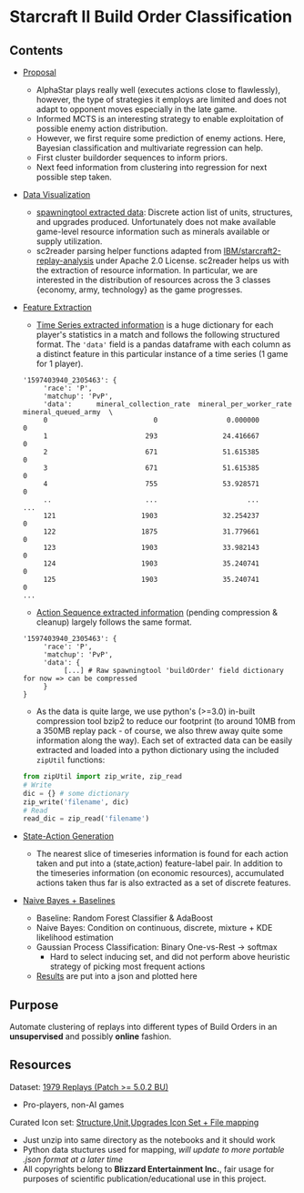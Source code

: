 # Starcraft II Build Order Classification

## Contents

- [Proposal](/Proposal.md)
    - AlphaStar plays really well (executes actions close to flawlessly), however, the type of strategies it employs are limited and does not adapt to opponent moves especially in the late game.
    - Informed MCTS is an interesting strategy to enable exploitation of possible enemy action distribution.
    - However, we first require some prediction of enemy actions. Here, Bayesian classification and multivariate regression can help.
    - First cluster buildorder sequences to inform priors.
    - Next feed information from clustering into regression for next possible step taken.
- [Data Visualization](/Dataset%20Visualization.ipynb)
    - [spawningtool extracted data](https://github.com/StoicLoofah/spawningtool/wiki/Diving-into-the-Data): Discrete action list of units, structures, and upgrades produced. Unfortunately does not make available game-level resource information such as minerals available or supply utilization.
    - sc2reader parsing helper functions adapted from [IBM/starcraft2-replay-analysis](https://github.com/IBM/starcraft2-replay-analysis) under Apache 2.0 License. sc2reader helps us with the extraction of resource information. In particular, we are interested in the distribution of resources across the 3 classes \{economy, army, technology\} as the game progresses.
- [Feature Extraction](/Feature%20Extraction.ipynb)
    - [Time Series extracted information](/data/timeseries_data.pbz2) is a huge dictionary for each player's statistics in a match and follows the following structured format. The `'data'` field is a pandas dataframe with each column as a distinct feature in this particular instance of a time series (1 game for 1 player).
    ```
    '1597403940_2305463': {
         'race': 'P',
         'matchup': 'PvP',
         'data':      mineral_collection_rate  mineral_per_worker_rate  mineral_queued_army  \
         0                          0                 0.000000                    0   
         1                        293                24.416667                    0   
         2                        671                51.615385                    0   
         3                        671                51.615385                    0   
         4                        755                53.928571                    0   
         ..                       ...                      ...                  ...   
         121                     1903                32.254237                    0   
         122                     1875                31.779661                    0   
         123                     1903                33.982143                    0   
         124                     1903                35.240741                    0   
         125                     1903                35.240741                    0 
    ...
    ```
    - [Action Sequence extracted information](/data/buildOrder_data.pbz2) (pending compression & cleanup) largely follows the same format.
    ```
    '1597403940_2305463': {
         'race': 'P',
         'matchup': 'PvP',
         'data': {
              [...] # Raw spawningtool 'buildOrder' field dictionary for now => can be compressed
         }
    }
    ```
    - As the data is quite large, we use python's (>=3.0) in-built compression tool bzip2 to reduce our footprint (to around 10MB from a 350MB replay pack - of course, we also threw away quite some information along the way). Each set of extracted data can be easily extracted and loaded into a python dictionary using the included `zipUtil` functions:
    ```py
    from zipUtil import zip_write, zip_read
    # Write
    dic = {} # some dictionary
    zip_write('filename', dic)
    # Read
    read_dic = zip_read('filename')
    ```

- [State-Action Generation](/State-Action%20Generation.ipynb)
    - The nearest slice of timeseries information is found for each action taken and put into a (state,action) feature-label pair. In addition to the timeseries information (on economic resources), accumulated actions taken thus far is also extracted as a set of discrete features.

- [Naive Bayes + Baselines](/Naive%20Bayes.ipynb)
    - Baseline: Random Forest Classifier & AdaBoost
    - Naive Bayes: Condition on continuous, discrete, mixture + KDE likelihood estimation
    - Gaussian Process Classification: Binary One-vs-Rest -> softmax
        - Hard to select inducing set, and did not perform above heuristic strategy of picking most frequent actions
    - [Results](/Results%20Visualization.ipynb) are put into a json and plotted here

## Purpose

Automate clustering of replays into different types of Build Orders in an **unsupervised** and possibly **online** fashion.

## Resources

Dataset: [1979 Replays (Patch >= 5.0.2 BU)](https://drive.google.com/file/d/1x9dl1W6j4HRwdGaar-KQnLNYN8OHt7ct/view?usp=sharing)
- Pro-players, non-AI games

Curated Icon set: [Structure,Unit,Upgrades Icon Set + File mapping](https://drive.google.com/file/d/1C78kzDM_g9ii4KGc5pYSowfBbBZH06R3/view?usp=sharing)
- Just unzip into same directory as the notebooks and it should work
- Python data stuctures used for mapping, *will update to more portable .json format at a later time*
- All copyrights belong to **Blizzard Entertainment Inc.**, fair usage for purposes of scientific publication/educational use in this project.